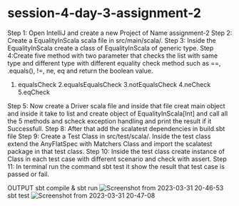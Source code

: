 # session-4-day-3-assignment-2

Step 1: Open IntelliJ and create a new Project of Name assignment-2
Step 2: Create a EqualityInScala scala file in src/main/scala/.
Step 3: Inside the EqualityInScala create a class of EqualityInScala of generic type.
Step 4:Create five method with two parameter that checks the list with same type and different type with different equality check method such as ==, .equals(), !=, ne, eq and return the boolean value.
1. equalsCheck
2.equalsEqualsCheck
3.notEqualsCheck
4.neCheck
5.eqCheck

Step 5: Now create a Driver scala file and inside that file creat main object and inside it take to list and create object of EqualityInScala[Int] and call all the 5 methods and scheck exception handling and print the result if it Successfull.
Step 8: After that add the scalatest dependencies in build.sbt file
Step 9: Create a Test Class in src/test/scala/. Inside the test class extend the AnyFlatSpec with Matchers Class and import the scalatest package in that test class.
Step 10: Inside the test class create instance of Class in each test case with different scenario and check with assert.
Step 11: In terminal run the command sbt test it show the result that test case is passed or fail.

OUTPUT
sbt compile & sbt run
![Screenshot from 2023-03-31 20-46-53](https://user-images.githubusercontent.com/124979629/229161510-ca8131b6-7dda-4233-923d-04e100b11377.png)
sbt test
![Screenshot from 2023-03-31 20-47-08](https://user-images.githubusercontent.com/124979629/229161515-ed909dcd-f957-4d68-87df-ff1a8d48eafe.png)
